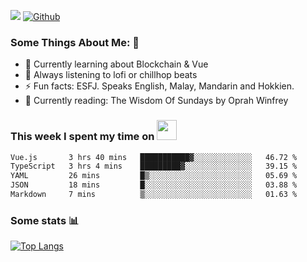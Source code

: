 ![](https://visitor-badge.laobi.icu/badge?page_id=seanho96.seanho96)
[![Github](https://img.shields.io/github/followers/seanho96?label=Follow&style=social)](https://github.com/seanho96)

### Some Things About Me: 👋
- 🌱 Currently learning about Blockchain & Vue
- :musical_note: Always listening to lofi or chillhop beats
- :zap: Fun facts: ESFJ. Speaks English, Malay, Mandarin and Hokkien.
- :book: Currently reading: The Wisdom Of Sundays by Oprah Winfrey

### This week I spent my time on <img src="https://media.giphy.com/media/SvQzkTQb3ZwKcj1QTO/giphy.gif" width="32">

<!--START_SECTION:waka-->

```txt
Vue.js       3 hrs 40 mins   ███████████▓░░░░░░░░░░░░░   46.72 %
TypeScript   3 hrs 4 mins    █████████▓░░░░░░░░░░░░░░░   39.15 %
YAML         26 mins         █▒░░░░░░░░░░░░░░░░░░░░░░░   05.69 %
JSON         18 mins         █░░░░░░░░░░░░░░░░░░░░░░░░   03.88 %
Markdown     7 mins          ▒░░░░░░░░░░░░░░░░░░░░░░░░   01.63 %
```

<!--END_SECTION:waka-->

### Some stats 📊

[![Top Langs](https://github-readme-stats.vercel.app/api/top-langs/?username=seanho96&layout=compact&theme=graywhite)](https://github.com/anuraghazra/github-readme-stats)
<br/>
<!-- ![GitHub stats](https://github-readme-stats.vercel.app/api?username=seanho96&show_icons=true&theme=graywhite)-->

